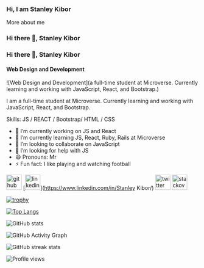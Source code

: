 ### Hi, I am Stanley Kibor
                                                       
More about me
### Hi there 👋, Stanley Kibor
### Hi there 👋, Stanley Kibor
#### Web Design and Development
![Web Design and Development](a full-time student at Microverse. Currently learning and working with JavaScript, React, and Bootstrap.)

I am a full-time student at Microverse. Currently learning and working with JavaScript, React, and Bootstrap.



Skills: JS / REACT / Bootstrap/ HTML / CSS

- 🔭 I’m currently working on JS and React 
- 🌱 I’m currently learning JS, React, Ruby, Rails at Microverse 
- 👯 I’m looking to collaborate on JavaScript 
- 🤔 I’m looking for help with JS 
- 😄 Pronouns: Mr 
- ⚡ Fun fact: I like playing and watching football 


[<img src='https://cdn.jsdelivr.net/npm/simple-icons@3.0.1/icons/github.svg' alt='github' height='40'>](https://github.com/chepkok3)  [<img src='https://cdn.jsdelivr.net/npm/simple-icons@3.0.1/icons/linkedin.svg' alt='linkedin' height='40'>](https://www.linkedin.com/in/Stanley Kibor/)  [<img src='https://cdn.jsdelivr.net/npm/simple-icons@3.0.1/icons/twitter.svg' alt='twitter' height='40'>](https://twitter.com/stanleykibor3)  [<img src='https://cdn.jsdelivr.net/npm/simple-icons@3.0.1/icons/stackoverflow.svg' alt='stackoverflow' height='40'>](https://stackoverflow.com/users/19555340)  

[![trophy](https://github-profile-trophy.vercel.app/?username=chepkok3)](https://github.com/ryo-ma/github-profile-trophy)

[![Top Langs](https://github-readme-stats.vercel.app/api/top-langs/?username=chepkok3)](https://github.com/anuraghazra/github-readme-stats)

![GitHub stats](https://github-readme-stats.vercel.app/api?username=chepkok3&show_icons=true)  

![GitHub Activity Graph](https://activity-graph.herokuapp.com/graph?username=chepkok3)  

![GitHub streak stats](https://streak-stats.demolab.com/?user=chepkok3)  

![Profile views](https://gpvc.arturio.dev/chepkok3)  

